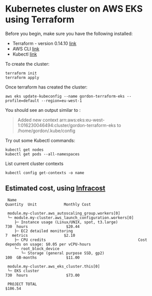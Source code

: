 # Kubernetes cluster on AWS EKS using Terraform

Before you begin, make sure you have the following installed:

* Terraform - version 0.14.10 [link](https://www.terraform.io/downloads.html)
* AWS CLI [link](https://docs.aws.amazon.com/cli/latest/userguide/cli-chap-welcome.html)
* Kubectl [link](https://kubernetes.io/docs/tasks/tools/)

To create the cluster:

```
terraform init
terraform apply
```

Once terraform has created the cluster:

```
aws eks update-kubeconfig --name gordon-terraform-eks --profile=default --region=eu-west-1
```

You should see an output similar to :

> Added new context arn:aws:eks:eu-west-1:016230046494:cluster/gordon-terraform-eks to /home/gordon/.kube/config

Try out some Kubectl commands:

```
kubectl get nodes
kubectl get pods --all-namespaces
```

List current cluster contexts

```
kubectl config get-contexts -o name
```

## Estimated cost, using [Infracost](https://github.com/infracost/infracost)

```
 Name                                                           Quantity  Unit            Monthly Cost

 module.my-cluster.aws_autoscaling_group.workers[0]
 └─ module.my-cluster.aws_launch_configuration.workers[0]
    ├─ Instance usage (Linux/UNIX, spot, t3.large)                   730  hours                 $20.44
    ├─ EC2 detailed monitoring                                         7  metrics                $2.10
    ├─ CPU credits                                         Cost depends on usage: $0.05 per vCPU-hours
    └─ root_block_device
       └─ Storage (general purpose SSD, gp2)                         100  GB-months             $11.00

 module.my-cluster.aws_eks_cluster.this[0]
 └─ EKS cluster                                                      730  hours                 $73.00

 PROJECT TOTAL                                                                                 $106.54
```

